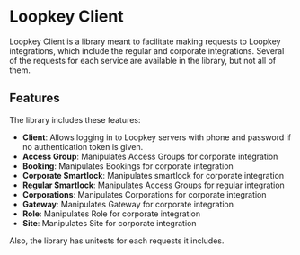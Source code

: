 # Loopkey Client

Loopkey Client is a library meant to facilitate making requests to Loopkey integrations, which include the regular and corporate integrations. Several of the requests for each service are available in the library, but not all of them.

## Features

The library includes these features:

- **Client**: Allows logging in to Loopkey servers with phone and password if no authentication token is given.
- **Access Group**: Manipulates Access Groups for corporate integration
- **Booking**: Manipulates Bookings for corporate integration
- **Corporate Smartlock**: Manipulates smartlock for corporate integration
- **Regular Smartlock**: Manipulates Access Groups for regular integration
- **Corporations**: Manipulates Corporations for corporate integration
- **Gateway**: Manipulates Gateway for corporate integration
- **Role**: Manipulates Role for corporate integration
- **Site**: Manipulates Site for corporate integration

Also, the library has unitests for each requests it includes.